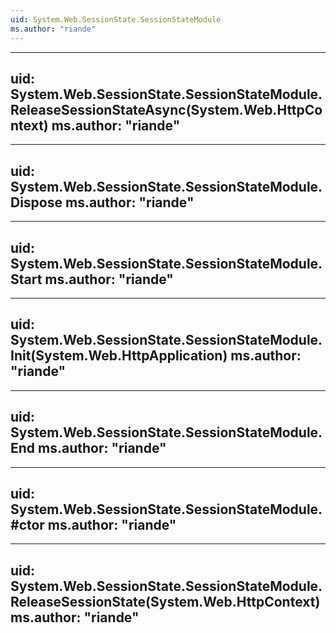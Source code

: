 ```yaml
---
uid: System.Web.SessionState.SessionStateModule
ms.author: "riande"
---
```


---
uid: System.Web.SessionState.SessionStateModule.ReleaseSessionStateAsync(System.Web.HttpContext)
ms.author: "riande"
---

---
uid: System.Web.SessionState.SessionStateModule.Dispose
ms.author: "riande"
---

---
uid: System.Web.SessionState.SessionStateModule.Start
ms.author: "riande"
---

---
uid: System.Web.SessionState.SessionStateModule.Init(System.Web.HttpApplication)
ms.author: "riande"
---

---
uid: System.Web.SessionState.SessionStateModule.End
ms.author: "riande"
---

---
uid: System.Web.SessionState.SessionStateModule.#ctor
ms.author: "riande"
---

---
uid: System.Web.SessionState.SessionStateModule.ReleaseSessionState(System.Web.HttpContext)
ms.author: "riande"
---
